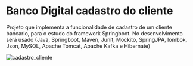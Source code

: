 # Banco Digital cadastro do cliente
Projeto que implementa a funcionalidade de cadastro de um cliente bancario, 
para o estudo do framework Springboot. No desenvolvimento será usado (Java, 
Springboot, Maven, Junit, Mockito, SpringJPA, lombok, Json, 
MySQL, Apache Tomcat, Apache Kafka e Hibernate)


![cadastro_cliente](https://user-images.githubusercontent.com/15036785/133130217-e31795ea-850b-4b4b-b157-dc61f2b11a84.png)




